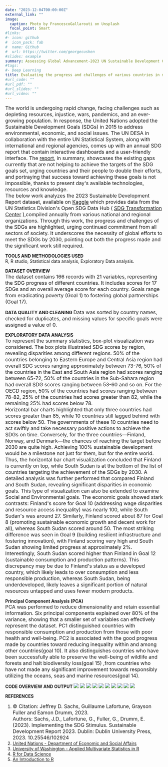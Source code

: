 ```yaml
---
date: "2023-12-04T00:00:00Z"
external_link: ""
image:
  caption: Photo by FrancescoGallarouti on Unsplash
  focal_point: Smart
#links:
#- icon: github
#  icon_pack: fab
#  name: Github
#  url: https://twitter.com/georgecushen
#slides: example
summary: Assessing Global Advancement-2023 UN Sustainable Development Goals Analysis
#tags:
#- Deep Learning
title: Evaluating the progress and challenges of various countries in meeting the United Nations' Sustainable Development Goals based on the 2023 dataset.
#url_code: ""
#url_pdf: ""
#url_slides: ""
#url_video: ""
---
```


<span style="font-size: medium;">The world is undergoing rapid change, facing challenges such as depleting resources, injustice, wars, pandemics, and an ever-growing population. In response, the United Nations adopted the Sustainable Development Goals (SDGs) in 2015 to address environmental, economic, and social issues. The UN DESA in collaboration with the entire UN Statistical System, along with international and regional agencies, comes up with an annual SDG report that contain interactive dashboards and a user-friendly interface. The [report](https://unstats.un.org/sdgs/report/2023/), in summary, showcases the existing gaps currently that are not helping to achieve the targets of the SDG goals set, urging countries and their people to double their efforts, and portraying that success toward achieving these goals is not impossible, thanks to present day's available technologies, resources and knowledge.  
The below work analyzes the 2023 Sustainable Development Report dataset, available on [Kaggle](https://www.kaggle.com/datasets/sazidthe1/sustainable-development-report/) which provides data from the UN Statistics Division's Open SDG Data Hub ( [SDG Transformation Center](https://sdgtransformationcenter.org/reports/sustainable-development-report-2023/) ),compiled annually from various national and regional organizations. Through this work, the progress and challenges of the SDGs are highlighted, urging continued commitment from all sectors of society. It underscores the necessity of global efforts to meet the SDGs by 2030, pointing out both the progress made and the significant work still required.</span>
  
**TOOLS AND METHODOLOGIES USED**  
R, R studio, Statistical data analysis, Exploratory Data analysis.  

**DATASET OVERVIEW**  
<span style="font-size: medium;">The dataset contains 166 records with 21 variables, representing the SDG progress of different countries. It includes scores for 17 SDGs and an overall average score for each country. Goals range from eradicating poverty (Goal 1) to fostering global partnerships (Goal 17). </span>

**DATA QUALITY AND CLEANING**
<span style="font-size: medium;">Data was sorted by country names, checked for duplicates, and missing values for specific goals were assigned a value of 0.</span>
 
**EXPLORATORY DATA ANALYSIS**  
<span style="font-size: medium;">To represent the summary statistics, box-plot visualization was considered. The box plots illustrated SDG scores by region, revealing disparities among different regions. 50% of the countries belonging to Eastern Europe and Central Asia region had overall SDG scores ranging approximately between 73-76, 50% of the countries in the East and South Asia region had scores ranging between 65-72, 50% of the countries in the Sub-Sahara region had overall SDG scores ranging between 53-60 and so on. For the OECD region, 50% of the countries had scores ranging between 78-82, 25% of the countries had scores greater than 82, while the remaining 25% had scores below 78.  
Horizontal bar charts highlighted that only three countries had scores greater than 85, while 10 countries still lagged behind with scores below 50. The governments of these 10 countries need to act swiftly and take necessary positive actions to achieve the SDGs on time. Conversely, for the three countries—Finland, Norway, and Denmark—the chances of reaching the target before 2030 are quite high. Achieving 100% sustainable development would be a milestone not just for them, but for the entire world.  
Thus, the horizontal bar chart visualization concluded that Finland is currently on top, while South Sudan is at the bottom of the list of countries targeting the achievement of the SDGs by 2030. A detailed analysis was further performed that compared Finland and South Sudan, revealing significant disparities in economic goals. This type of visualization can also be extended to examine Social and Environmental goals. The economic goals showed stark contrasts: Finland's score for Goal 10 (addressing wage disparities and resource access inequality) was nearly 100, while South Sudan's was around 27. Similarly, Finland scored about 87 for Goal 8 (promoting sustainable economic growth and decent work for all), whereas South Sudan scored around 50. The most striking difference was seen in Goal 9 (building resilient infrastructure and fostering innovation), with Finland scoring very high and South Sudan showing limited progress at approximately 2%. Interestingly, South Sudan scored higher than Finland in Goal 12 (sustainable consumption and production patterns). This discrepancy may be due to Finland's status as a developed country, which likely leads to over consumption and less responsible production, whereas South Sudan, being underdeveloped, likely leaves a significant portion of natural resources untapped and uses fewer modern products.</span> 
  
**Principal Component Analysis (PCA)**  
<span style="font-size: medium;">PCA was performed to reduce dimensionality and retain essential information. Six principal components explained over 80% of the variance, showing that a smaller set of variables can effectively represent the dataset. PC1 distinguished countries with responsible consumption and production from those with poor health and well-being. PC2 is associated with the good progress made by countries toward reducing inequality within and among other countries(goal 10). It also distinguishes countries who have been successfully able to preserve the well-being of wildlife and forests and halt biodiversity loss(goal 15) ,from countries who have not made any significant improvement towards responsibly utilizing the oceans, seas and marine resources(goal 14).</span> 

**CODE OVERVIEW AND OUTPUT**
![](/Code1_201.jpg)
![](/Code2_201.jpg)
![](/Code3_201.jpg)
![](/Code4_201.jpg)
![](/Code5_201.jpg)
![](/Code6_201.jpg)
![](/Code7_201.jpg)
![](/Code8_201.jpg)
![](/Code9_201.jpg)
![](/Code10_201.jpg)

**REFERENCES**  
1. <span style="font-size: medium;">© Citation: Jeffrey D. Sachs, Guillaume Lafortune, Grayson Fuller and Eamon Drumm, 2023.  
Authors: Sachs, J.D., Lafortune, G., Fuller, G., Drumm, E. (2023). Implementing the SDG Stimulus. Sustainable Development Report 2023. Dublin: Dublin University Press, 2023. 10.25546/102924 </span>
2. [United Nations - Department of Economic and Social Affairs](https://sdgs.un.org/goals)
3. [University of Washington - Applied Multivariate Statistics in R](https://uw.pressbooks.pub/appliedmultivariatestatistics/chapter/pca/)
4. [R for Data Science](https://r4ds.had.co.nz/index.html)
5. [An Introduction to R](https://cran.r-project.org/doc/manuals/r-release/R-intro.html)

